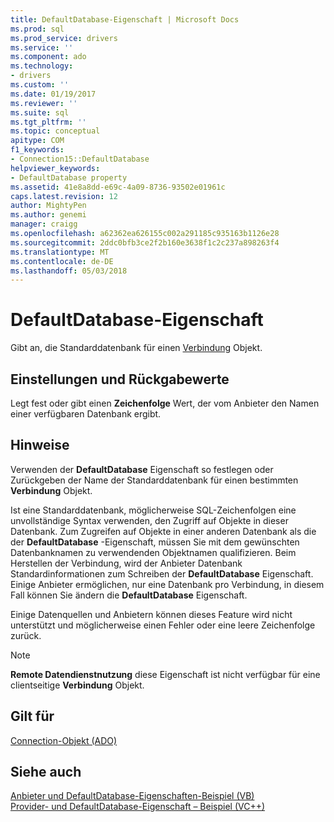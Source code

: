 ```yaml
---
title: DefaultDatabase-Eigenschaft | Microsoft Docs
ms.prod: sql
ms.prod_service: drivers
ms.service: ''
ms.component: ado
ms.technology:
- drivers
ms.custom: ''
ms.date: 01/19/2017
ms.reviewer: ''
ms.suite: sql
ms.tgt_pltfrm: ''
ms.topic: conceptual
apitype: COM
f1_keywords:
- Connection15::DefaultDatabase
helpviewer_keywords:
- DefaultDatabase property
ms.assetid: 41e8a8dd-e69c-4a09-8736-93502e01961c
caps.latest.revision: 12
author: MightyPen
ms.author: genemi
manager: craigg
ms.openlocfilehash: a62362ea626155c002a291185c935163b1126e28
ms.sourcegitcommit: 2ddc0bfb3ce2f2b160e3638f1c2c237a898263f4
ms.translationtype: MT
ms.contentlocale: de-DE
ms.lasthandoff: 05/03/2018
---
```

# <a name="defaultdatabase-property"></a>DefaultDatabase-Eigenschaft
Gibt an, die Standarddatenbank für einen [Verbindung](../../../ado/reference/ado-api/connection-object-ado.md) Objekt.  
  
## <a name="settings-and-return-values"></a>Einstellungen und Rückgabewerte  
 Legt fest oder gibt einen **Zeichenfolge** Wert, der vom Anbieter den Namen einer verfügbaren Datenbank ergibt.  
  
## <a name="remarks"></a>Hinweise  
 Verwenden der **DefaultDatabase** Eigenschaft so festlegen oder Zurückgeben der Name der Standarddatenbank für einen bestimmten **Verbindung** Objekt.  
  
 Ist eine Standarddatenbank, möglicherweise SQL-Zeichenfolgen eine unvollständige Syntax verwenden, den Zugriff auf Objekte in dieser Datenbank. Zum Zugreifen auf Objekte in einer anderen Datenbank als die der **DefaultDatabase** -Eigenschaft, müssen Sie mit dem gewünschten Datenbanknamen zu verwendenden Objektnamen qualifizieren. Beim Herstellen der Verbindung, wird der Anbieter Datenbank Standardinformationen zum Schreiben der **DefaultDatabase** Eigenschaft. Einige Anbieter ermöglichen, nur eine Datenbank pro Verbindung, in diesem Fall können Sie ändern die **DefaultDatabase** Eigenschaft.  
  
 Einige Datenquellen und Anbietern können dieses Feature wird nicht unterstützt und möglicherweise einen Fehler oder eine leere Zeichenfolge zurück.  
  
> [!NOTE]
>  **Remote Datendienstnutzung** diese Eigenschaft ist nicht verfügbar für eine clientseitige **Verbindung** Objekt.  
  
## <a name="applies-to"></a>Gilt für  
 [Connection-Objekt (ADO)](../../../ado/reference/ado-api/connection-object-ado.md)  
  
## <a name="see-also"></a>Siehe auch  
 [Anbieter und DefaultDatabase-Eigenschaften-Beispiel (VB)](../../../ado/reference/ado-api/provider-and-defaultdatabase-properties-example-vb.md)   
 [Provider- und DefaultDatabase-Eigenschaft – Beispiel (VC++)](../../../ado/reference/ado-api/provider-and-defaultdatabase-properties-example-vc.md)   
